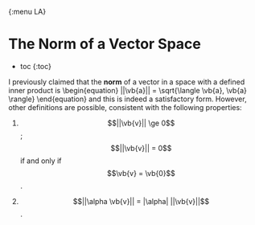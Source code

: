 {:menu LA}

# The Norm of a Vector Space

* toc
{:toc}

I previously claimed that the **norm** of a vector in a space with a defined inner product is
\begin{equation}
  ||\vb{a}|| = \sqrt{\langle \vb{a}, \vb{a} \rangle}
\end{equation}
and this is indeed a satisfactory form. However, other definitions are possible, consistent with the following properties:

1. $$||\vb{v}|| \ge 0$$ ; $$||\vb{v}|| = 0$$ if and only if $$\vb{v} = \vb{0}$$.

2. $$||\alpha \vb{v}|| = |\alpha| ||\vb{v}||$$.